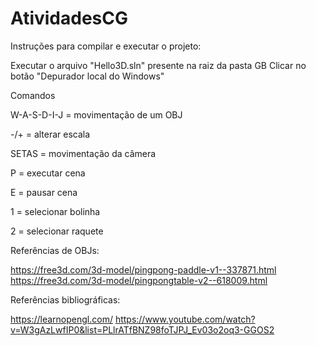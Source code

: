 # AtividadesCG

Instruções para compilar e executar o projeto:

Executar o arquivo "Hello3D.sln" presente na raiz da pasta GB
Clicar no botão "Depurador local do Windows"

Comandos

W-A-S-D-I-J = movimentação de um OBJ

-/+ = alterar escala

SETAS = movimentação da câmera

P = executar cena

E = pausar cena

1 = selecionar bolinha

2 = selecionar raquete

Referências de OBJs:

https://free3d.com/3d-model/pingpong-paddle-v1--337871.html
https://free3d.com/3d-model/pingpongtable-v2--618009.html

Referências bibliográficas:

https://learnopengl.com/
https://www.youtube.com/watch?v=W3gAzLwfIP0&list=PLlrATfBNZ98foTJPJ_Ev03o2oq3-GGOS2